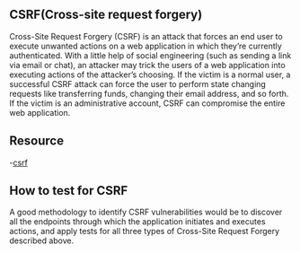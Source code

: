  ## CSRF(Cross-site request forgery)
   Cross-Site Request Forgery (CSRF) is an attack that forces an end user to execute unwanted actions on a web application
   in which they’re currently authenticated. With a little help of social engineering (such as sending a link via email or chat), 
   an attacker may trick the users of a web application into executing actions of the attacker’s choosing. If the victim is a normal user, 
   a successful CSRF attack can force the user to perform state changing requests like transferring funds, changing their email address, and so forth. 
   If the victim is an administrative account, CSRF can compromise the entire web application.

   ## Resource 
   -[csrf](https://corneacristian.medium.com/top-25-csrf-bug-bounty-reports-ffb0b61afa55)


  ## How to test for CSRF
   A good methodology to identify CSRF vulnerabilities would be to discover all the endpoints through which the application initiates and executes actions, and apply tests for all three types of Cross-Site Request Forgery described above.
